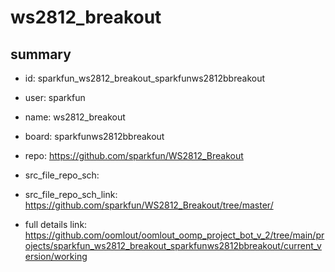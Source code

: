 # ws2812_breakout
 
## summary 
* id: sparkfun_ws2812_breakout_sparkfunws2812bbreakout
* user: sparkfun
* name: ws2812_breakout
* board: sparkfunws2812bbreakout
* repo: https://github.com/sparkfun/WS2812_Breakout



* src_file_repo_sch: 
* src_file_repo_sch_link: https://github.com/sparkfun/WS2812_Breakout/tree/master/
* full details link: https://github.com/oomlout/oomlout_oomp_project_bot_v_2/tree/main/projects/sparkfun_ws2812_breakout_sparkfunws2812bbreakout/current_version/working  







